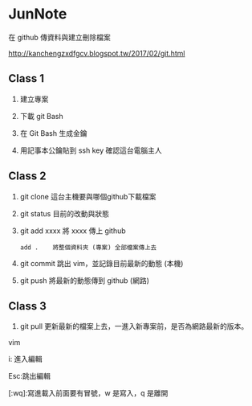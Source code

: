 ﻿# JunNote

在 github 傳資料與建立刪除檔案

http://kanchengzxdfgcv.blogspot.tw/2017/02/git.html


## Class 1

1. 建立專案

2. 下載 git Bash

3. 在 Git Bash 生成金鑰

4. 用記事本公鑰貼到 ssh key 確認這台電腦主人


## Class 2

1. git clone 這台主機要與哪個github下載檔案

2. git status 目前的改動與狀態

3. git add xxxx 將 xxxx 傳上 github

       add .    將整個資料夾 (專案) 全部檔案傳上去
      
4. git commit 跳出 vim，並記錄目前最新的動態 (本機)

5. git push 將最新的動態傳到 github (網路)

## Class 3

1. git pull 更新最新的檔案上去，一進入新專案前，是否為網路最新的版本。

vim

i: 進入編輯

Esc:跳出編輯

[:wq]:寫進載入前面要有冒號，w 是寫入，q 是離開
